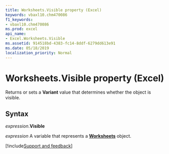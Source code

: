 ```yaml
---
title: Worksheets.Visible property (Excel)
keywords: vbaxl10.chm470086
f1_keywords:
- vbaxl10.chm470086
ms.prod: excel
api_name:
- Excel.Worksheets.Visible
ms.assetid: 914518bd-4383-fc14-8ddf-6279dd613e91
ms.date: 05/18/2019
localization_priority: Normal
---
```



# Worksheets.Visible property (Excel)

Returns or sets a **Variant** value that determines whether the object is visible.


## Syntax

_expression_.**Visible**

_expression_ A variable that represents a **[Worksheets](Excel.Worksheets.md)** object.




[!include[Support and feedback](~/includes/feedback-boilerplate.md)]